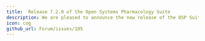 ```yaml
---
title:  Release 7.2.0 of the Open Systems Pharmacology Suite
description: We are pleased to announce the new release of the OSP Suite Version 7.2.0 which is now available for download.
icon: cog
github_url: Forum/issues/105
---
```

